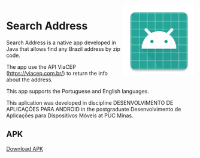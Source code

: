 <img align="right" src="https://github.com/marciovcampos/SearchAddress/blob/master/app/src/main/res/mipmap-xxxhdpi/ic_launcher.png"/>

# Search Address
Search Address is a native app developed in Java that allows find any Brazil address by zip code.

The app use the API ViaCEP (https://viacep.com.br/) to return the info about the address.

This app supports the Portuguese and English languages.

This aplication was developed in discipline DESENVOLVIMENTO DE APLICAÇÕES PARA ANDROID in the postgraduate Desenvolvimento de Aplicações para Dispositivos Móveis at PUC Minas.

## APK
<a href="https://github.com/marciovcampos/SearchAddress/blob/master/app_SearchAddress.apk"  target="_blank"> Download APK </a>